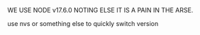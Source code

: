 WE USE NODE v17.6.0 NOTING ELSE IT IS A PAIN IN THE ARSE.

use nvs or something else to quickly switch version